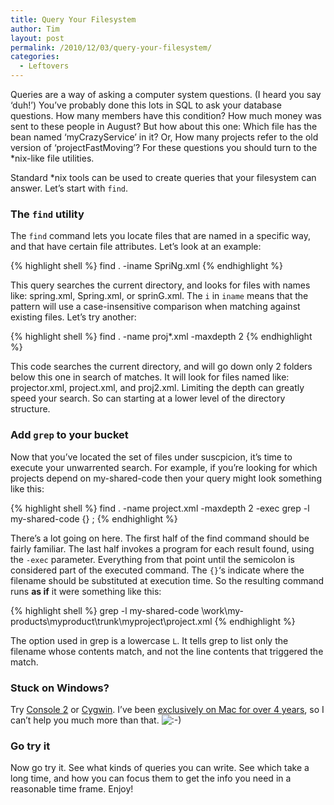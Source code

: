 ```yaml
---
title: Query Your Filesystem
author: Tim
layout: post
permalink: /2010/12/03/query-your-filesystem/
categories:
  - Leftovers
---
```

Queries are a way of asking a computer system questions. (I heard you say &#8216;duh!&#8217;) You&#8217;ve probably done this lots in SQL to ask your database questions. How many members have this condition? How much money was sent to these people in August? But how about this one: Which file has the bean named &#8216;myCrazyService&#8217; in it? Or, How many projects refer to the old version of &#8216;projectFastMoving&#8217;? For these questions you should turn to the *nix-like file utilities.

Standard *nix tools can be used to create queries that your filesystem can answer. Let&#8217;s start with `find`.

### The `find` utility

The `find` command lets you locate files that are named in a specific way, and that have certain file attributes. Let&#8217;s look at an example:

{% highlight shell %}
find . -iname SpriNg.xml
{% endhighlight %}

This query searches the current directory, and looks for files with names like: spring.xml, Spring.xml, or sprinG.xml. The `i` in `iname` means that the pattern will use a case-insensitive comparison when matching against existing files. Let&#8217;s try another:

{% highlight shell %}
find . -name proj*.xml -maxdepth 2
{% endhighlight %}

This code searches the current directory, and will go down only 2 folders below this one in search of matches. It will look for files named like: projector.xml, project.xml, and proj2.xml. Limiting the depth can greatly speed your search. So can starting at a lower level of the directory structure.

<!--more-->

### Add `grep` to your bucket

Now that you&#8217;ve located the set of files under suscpicion, it&#8217;s time to execute your unwarrented search. For example, if you&#8217;re looking for which projects depend on my-shared-code then your query might look something like this:

{% highlight shell %}
find . -name project.xml -maxdepth 2 -exec grep -l my-shared-code {} ;
{% endhighlight %}

There&#8217;s a lot going on here. The first half of the find command should be fairly familiar. The last half invokes a program for each result found, using the `-exec` parameter. Everything from that point until the semicolon is considered part of the executed command. The `{}`&#8216;s indicate where the filename should be substituted at execution time. So the resulting command runs **as if** it were something like this:

{% highlight shell %}
grep -l my-shared-code \work\my-products\myproduct\trunk\myproject\project.xml
{% endhighlight %}

The option used in grep is a lowercase `L`. It tells grep to list only the filename whose contents match, and not the line contents that triggered the match.

### Stuck on Windows?

Try [Console 2][1] or [Cygwin][2]. I&#8217;ve been [exclusively on Mac for over 4 years][3], so I can&#8217;t help you much more than that. <img src="http://timshadel.com/wp-includes/images/smilies/icon_smile.gif" alt=":-)" class="wp-smiley" />

### Go try it

Now go try it. See what kinds of queries you can write. See which take a long time, and how you can focus them to get the info you need in a reasonable time frame. Enjoy!

 [1]: http://sourceforge.net/projects/console/
 [2]: http://www.cygwin.com/
 [3]: http://timshadel.com/2006/11/15/election-results-mac-over-ubuntu-in-a-landslide
